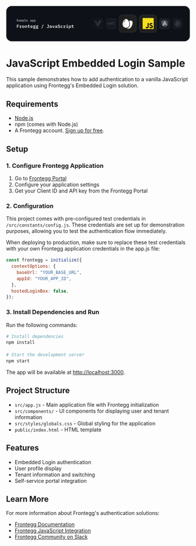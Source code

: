 ![JavaScript Embedded Login Banner](/public/assets/js-banner.png)

# JavaScript Embedded Login Sample

This sample demonstrates how to add authentication to a vanilla JavaScript application using Frontegg's Embedded Login solution.

## Requirements

- [Node.js](https://nodejs.org)
- npm (comes with Node.js)
- A Frontegg account. [Sign up for free](https://portal.frontegg.com/signup).

## Setup

### 1. Configure Frontegg Application

1. Go to [Frontegg Portal](https://portal.frontegg.com/)
2. Configure your application settings
3. Get your Client ID and API key from the Frontegg Portal

### 2. Configuration

This project comes with pre-configured test credentials in `/src/constants/config.js`. These credentials are set up for demonstration purposes, allowing you to test the authentication flow immediately.

When deploying to production, make sure to replace these test credentials with your own Frontegg application credentials in the app.js file:

```javascript
const frontegg = initialize({
  contextOptions: {
    baseUrl: "YOUR_BASE_URL",
    appId: "YOUR_APP_ID",
  },
  hostedLoginBox: false,
});
```

### 3. Install Dependencies and Run

Run the following commands:

```bash
# Install dependencies
npm install

# Start the development server
npm start
```

The app will be available at [http://localhost:3000](http://localhost:3000).

## Project Structure

- `src/app.js` - Main application file with Frontegg initialization
- `src/components/` - UI components for displaying user and tenant information
- `src/styles/globals.css` - Global styling for the application
- `public/index.html` - HTML template 

## Features

- Embedded Login authentication
- User profile display 
- Tenant information and switching
- Self-service portal integration

## Learn More

For more information about Frontegg's authentication solutions:

- [Frontegg Documentation](https://docs.frontegg.com/)
- [Frontegg JavaScript Integration](https://docs.frontegg.com/docs/javascript-tutorial)
- [Frontegg Community on Slack](https://fronteggcommunity.slack.com/)
